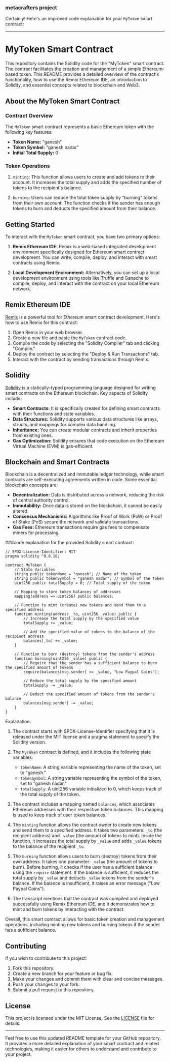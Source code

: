 ### metacrafters project

Certainly! Here's an improved code explanation for your `MyToken` smart contract:

---

# MyToken Smart Contract

This repository contains the Solidity code for the "MyToken" smart contract. The contract facilitates the creation and management of a simple Ethereum-based token. This README provides a detailed overview of the contract's functionality, how to use the Remix Ethereum IDE, an introduction to Solidity, and essential concepts related to blockchain and Web3.

## About the MyToken Smart Contract

### Contract Overview

The `MyToken` smart contract represents a basic Ethereum token with the following key features:

- **Token Name:** "ganesh"
- **Token Symbol:** "ganesh nadar"
- **Initial Total Supply:** 0

### Token Operations

1. `minting`: This function allows users to create and add tokens to their account. It increases the total supply and adds the specified number of tokens to the recipient's balance.

2. `burning`: Users can reduce the total token supply by "burning" tokens from their own account. The function checks if the sender has enough tokens to burn and deducts the specified amount from their balance.

## Getting Started

To interact with the `MyToken` smart contract, you have two primary options:

1. **Remix Ethereum IDE:** Remix is a web-based integrated development environment specifically designed for Ethereum smart contract development. You can write, compile, deploy, and interact with smart contracts using Remix.

2. **Local Development Environment:** Alternatively, you can set up a local development environment using tools like Truffle and Ganache to compile, deploy, and interact with the contract on your local Ethereum network.

## Remix Ethereum IDE

[Remix](https://remix.ethereum.org/) is a powerful tool for Ethereum smart contract development. Here's how to use Remix for this contract:

1. Open Remix in your web browser.
2. Create a new file and paste the `MyToken` contract code.
3. Compile the code by selecting the "Solidity Compiler" tab and clicking "Compile."
4. Deploy the contract by selecting the "Deploy & Run Transactions" tab.
5. Interact with the contract by sending transactions through Remix.

## Solidity

[Solidity](https://soliditylang.org/) is a statically-typed programming language designed for writing smart contracts on the Ethereum blockchain. Key aspects of Solidity include:

- **Smart Contracts:** It is specifically created for defining smart contracts with their functions and state variables.
- **Data Structures:** Solidity supports various data structures like arrays, structs, and mappings for complex data handling.
- **Inheritance:** You can create modular contracts and inherit properties from existing ones.
- **Gas Optimization:** Solidity ensures that code execution on the Ethereum Virtual Machine (EVM) is gas-efficient.

## Blockchain and Smart Contracts

Blockchain is a decentralized and immutable ledger technology, while smart contracts are self-executing agreements written in code. Some essential blockchain concepts are:

- **Decentralization:** Data is distributed across a network, reducing the risk of central authority control.
- **Immutability:** Once data is stored on the blockchain, it cannot be easily altered.
- **Consensus Mechanisms:** Algorithms like Proof of Work (PoW) or Proof of Stake (PoS) secure the network and validate transactions.
- **Gas Fees:** Ethereum transactions require gas fees to compensate miners for processing.

###code explanation for the provided Solidity smart contract:

```solidity
// SPDX-License-Identifier: MIT
pragma solidity ^0.8.18;

contract MyToken {
    // State Variables
    string public tokenName = "ganesh"; // Name of the token
    string public tokenSymbol = "ganesh nadar"; // Symbol of the token
    uint256 public totalSupply = 0; // Total supply of the token

    // Mapping to store token balances of addresses
    mapping(address => uint256) public balances;

    // Function to mint (create) new tokens and send them to a specified address
    function minting(address _to, uint256 _value) public {
        // Increase the total supply by the specified value
        totalSupply += _value;
        
        // Add the specified value of tokens to the balance of the recipient address
        balances[_to] += _value;
    }

    // Function to burn (destroy) tokens from the sender's address
    function burning(uint256 _value) public {
        // Require that the sender has a sufficient balance to burn the specified amount of tokens
        require(balances[msg.sender] >= _value, "Low Paypal Coins");
        
        // Reduce the total supply by the specified amount
        totalSupply -= _value;
        
        // Deduct the specified amount of tokens from the sender's balance
        balances[msg.sender] -= _value;
    }
}
```

Explanation:

1. The contract starts with SPDX-License-Identifier specifying that it is released under the MIT license and a pragma statement to specify the Solidity version.

2. The `MyToken` contract is defined, and it includes the following state variables:
   - `tokenName`: A string variable representing the name of the token, set to "ganesh."
   - `tokenSymbol`: A string variable representing the symbol of the token, set to "ganesh nadar."
   - `totalSupply`: A uint256 variable initialized to 0, which keeps track of the total supply of the token.

3. The contract includes a mapping named `balances`, which associates Ethereum addresses with their respective token balances. This mapping is used to keep track of user token balances.

4. The `minting` function allows the contract owner to create new tokens and send them to a specified address. It takes two parameters: `_to` (the recipient address) and `_value` (the amount of tokens to mint). Inside the function, it increases the total supply by `_value` and adds `_value` tokens to the balance of the recipient `_to`.

5. The `burning` function allows users to burn (destroy) tokens from their own address. It takes one parameter: `_value` (the amount of tokens to burn). Before burning, it checks if the user has a sufficient balance using the `require` statement. If the balance is sufficient, it reduces the total supply by `_value` and deducts `_value` tokens from the sender's balance. If the balance is insufficient, it raises an error message ("Low Paypal Coins").

6. The transcript mentions that the contract was compiled and deployed successfully using Remix Ethereum IDE, and it demonstrates how to mint and burn tokens by interacting with the contract.

Overall, this smart contract allows for basic token creation and management operations, including minting new tokens and burning tokens if the sender has a sufficient balance.

## Contributing

If you wish to contribute to this project:

1. Fork this repository.
2. Create a new branch for your feature or bug fix.
3. Make your changes and commit them with clear and concise messages.
4. Push your changes to your fork.
5. Submit a pull request to this repository.

## License

This project is licensed under the MIT License. See the [LICENSE](LICENSE) file for details.

---

Feel free to use this updated README template for your GitHub repository. It provides a more detailed explanation of your smart contract and related technologies, making it easier for others to understand and contribute to your project.
